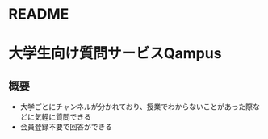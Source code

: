 # README

# 大学生向け質問サービスQampus

## 概要
- 大学ごとにチャンネルが分かれており、授業でわからないことがあった際などに気軽に質問できる
- 会員登録不要で回答ができる
